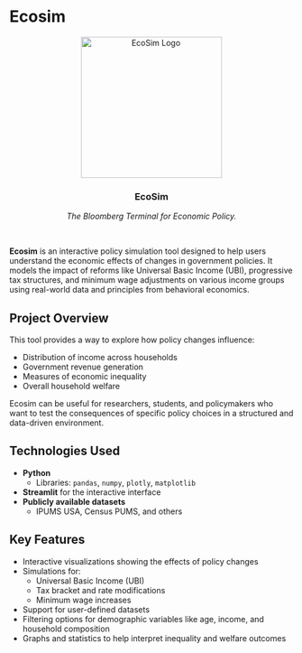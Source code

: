 # Ecosim
<p align="center">
  <img src="assets/ecosim-logo.png" alt="EcoSim Logo" width="250"/>
</p>

<h3 align="center">EcoSim</h3>
<p align="center"><em>The Bloomberg Terminal for Economic Policy.</em></p>

<br/>

**Ecosim** is an interactive policy simulation tool designed to help users understand the economic effects of changes in government policies. It models the impact of reforms like Universal Basic Income (UBI), progressive tax structures, and minimum wage adjustments on various income groups using real-world data and principles from behavioral economics.

## Project Overview

This tool provides a way to explore how policy changes influence:

- Distribution of income across households
- Government revenue generation
- Measures of economic inequality
- Overall household welfare

Ecosim can be useful for researchers, students, and policymakers who want to test the consequences of specific policy choices in a structured and data-driven environment.

## Technologies Used

- **Python**
  - Libraries: `pandas`, `numpy`, `plotly`, `matplotlib`
- **Streamlit** for the interactive interface
- **Publicly available datasets**
  - IPUMS USA, Census PUMS, and others

## Key Features

- Interactive visualizations showing the effects of policy changes
- Simulations for:
  - Universal Basic Income (UBI)
  - Tax bracket and rate modifications
  - Minimum wage increases
- Support for user-defined datasets
- Filtering options for demographic variables like age, income, and household composition
- Graphs and statistics to help interpret inequality and welfare outcomes

